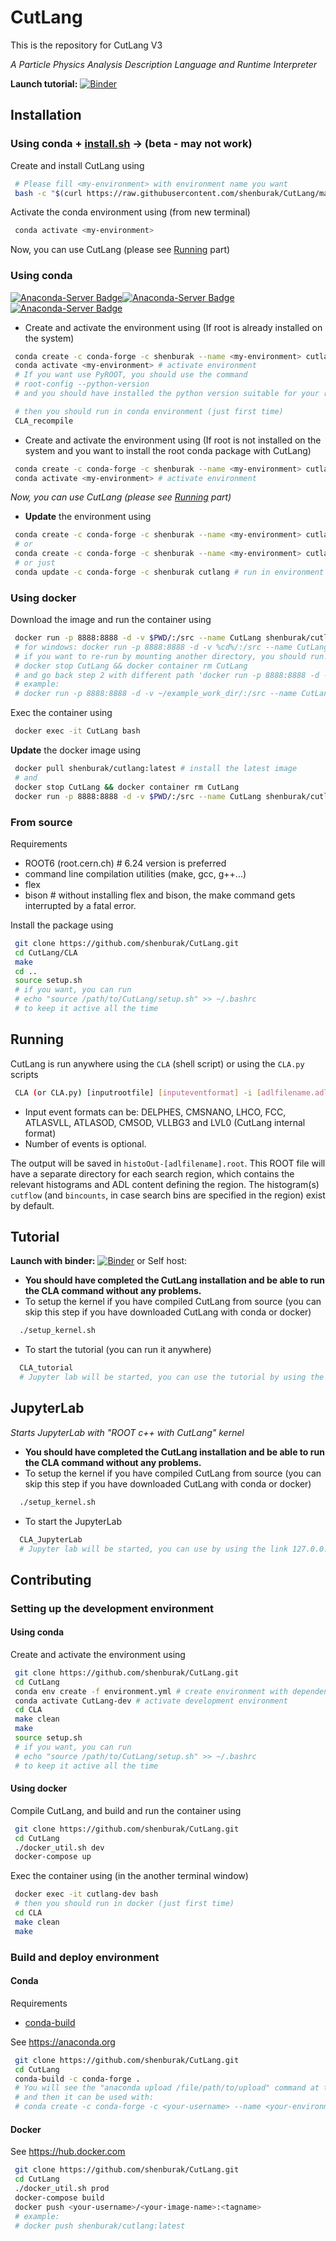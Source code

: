 # CutLang
This is the repository for CutLang V3

*A Particle Physics Analysis Description Language and Runtime Interpreter*

**Launch tutorial:** [![Binder](https://mybinder.org/badge_logo.svg)](https://mybinder.org/v2/gh/shenburak/CutLang/HEAD)


## Installation

### Using conda + [install.sh](https://raw.githubusercontent.com/shenburak/CutLang/master/install.sh) -> (beta - may not work)

Create and install CutLang using
```bash
 # Please fill <my-environment> with environment name you want
 bash -c "$(curl https://raw.githubusercontent.com/shenburak/CutLang/master/install.sh | bash -s install <my-environment>)"
```

Activate the conda environment using (from new terminal)
```bash
 conda activate <my-environment>
```
Now, you can use CutLang (please see [Running](#running) part)

### Using conda
[![Anaconda-Server Badge](https://anaconda.org/shenburak/cutlang/badges/version.svg)](https://anaconda.org/shenburak/cutlang)[![Anaconda-Server Badge](https://anaconda.org/shenburak/cutlang/badges/latest_release_relative_date.svg)](https://anaconda.org/shenburak/cutlang)[![Anaconda-Server Badge](https://anaconda.org/shenburak/cutlang/badges/platforms.svg)](https://anaconda.org/shenburak/cutlang)

- Create and activate the environment using (If root is already installed on the system)
```bash
 conda create -c conda-forge -c shenburak --name <my-environment> cutlang python=$(root-config --python-version) # download CutLang package and create environment
 conda activate <my-environment> # activate environment
 # If you want use PyROOT, you should use the command
 # root-config --python-version
 # and you should have installed the python version suitable for your root framework

 # then you should run in conda environment (just first time)
 CLA_recompile
```
- Create and activate the environment using (If root is not installed on the system and you want to install the root conda package with CutLang)
```bash
 conda create -c conda-forge -c shenburak --name <my-environment> cutlang root_base=6.24 # download CutLang and root package and create environment
 conda activate <my-environment> # activate environment
```
*Now, you can use CutLang (please see [Running](#running) part)*

- **Update** the environment using
```bash
 conda create -c conda-forge -c shenburak --name <my-environment> cutlang python=$(root-config --python-version) # remove the existing environment and install the latest version without root
 # or
 conda create -c conda-forge -c shenburak --name <my-environment> cutlang root_base=6.24 # remove the existing environment and install the latest version with root
 # or just
 conda update -c conda-forge -c shenburak cutlang # run in environment with cutlang installed
```
### Using docker

Download the image and run the container using
```bash
 docker run -p 8888:8888 -d -v $PWD/:/src --name CutLang shenburak/cutlang # download image and run container in current directory from downloaded image
 # for windows: docker run -p 8888:8888 -d -v %cd%/:/src --name CutLang shenburak/cutlang
 # if you want to re-run by mounting another directory, you should run:
 # docker stop CutLang && docker container rm CutLang
 # and go back step 2 with different path 'docker run -p 8888:8888 -d -v /path/to/you/want/:/src ...'
 # example:
 # docker run -p 8888:8888 -d -v ~/example_work_dir/:/src --name CutLang shenburak/cutlang
```
Exec the container using
```bash
 docker exec -it CutLang bash
```
**Update** the docker image using
```bash
 docker pull shenburak/cutlang:latest # install the latest image
 # and
 docker stop CutLang && docker container rm CutLang
 docker run -p 8888:8888 -d -v $PWD/:/src --name CutLang shenburak/cutlang
```
### From source

Requirements
* ROOT6 (root.cern.ch) # 6.24 version is preferred
* command line compilation utilities (make, gcc, g++...) 
* flex
* bison # without installing flex and bison, the make command gets interrupted by a fatal error.

Install the package using
```bash
 git clone https://github.com/shenburak/CutLang.git
 cd CutLang/CLA
 make
 cd ..
 source setup.sh
 # if you want, you can run
 # echo "source /path/to/CutLang/setup.sh" >> ~/.bashrc
 # to keep it active all the time
```

## <a name="running"></a> Running

CutLang is run anywhere using the `CLA` (shell script) or using the `CLA.py` scripts

```bash
 CLA (or CLA.py) [inputrootfile] [inputeventformat] -i [adlfilename.adl] -e [numberofevents]
```
* Input event formats can be: DELPHES, CMSNANO, LHCO, FCC, ATLASVLL, ATLASOD, CMSOD, VLLBG3 and LVL0 (CutLang internal format) 
* Number of events is optional.

The output will be saved in `histoOut-[adlfilename].root`.  This ROOT file will have a separate directory for each search region, which contains the relevant histograms and ADL content defining the region.  The histogram(s) `cutflow` (and `bincounts`, in case search bins are specified in the region) exist by default.  
## Tutorial
**Launch with binder:**
[![Binder](https://mybinder.org/badge_logo.svg)](https://mybinder.org/v2/gh/shenburak/CutLang/HEAD)
or
Self host:
* **You should have completed the CutLang installation and be able to run the CLA command without any problems.**
* To setup the kernel if you have compiled CutLang from source (you can skip this step if you have downloaded CutLang with conda or docker)

```bash
  ./setup_kernel.sh  
```
* To start the tutorial (you can run it anywhere)
```bash
  CLA_tutorial
  # Jupyter lab will be started, you can use the tutorial by using the link 127.0.0.1:8888/... in the logs
```
## JupyterLab
*Starts JupyterLab with "ROOT c++ with CutLang" kernel*
* **You should have completed the CutLang installation and be able to run the CLA command without any problems.**
* To setup the kernel if you have compiled CutLang from source (you can skip this step if you have downloaded CutLang with conda or docker)

```bash
  ./setup_kernel.sh  
```
* To start the JupyterLab
```bash
  CLA_JupyterLab
  # Jupyter lab will be started, you can use by using the link 127.0.0.1:8888/... in the logs
```
## Contributing

### Setting up the development environment

#### Using conda

Create and activate the environment using
```bash
 git clone https://github.com/shenburak/CutLang.git
 cd CutLang
 conda env create -f environment.yml # create environment with dependencies
 conda activate CutLang-dev # activate development environment
 cd CLA
 make clean
 make
 source setup.sh
 # if you want, you can run
 # echo "source /path/to/CutLang/setup.sh" >> ~/.bashrc
 # to keep it active all the time
```

#### Using docker

Compile CutLang, and build and run the container using
```bash
 git clone https://github.com/shenburak/CutLang.git
 cd CutLang
 ./docker_util.sh dev
 docker-compose up
```
Exec the container using (in the another terminal window)
```bash
 docker exec -it cutlang-dev bash
 # then you should run in docker (just first time)
 cd CLA
 make clean
 make
```

### Build and deploy environment
#### Conda

Requirements
- [conda-build](https://docs.conda.io/projects/conda-build/en/latest/install-conda-build.html)

See https://anaconda.org

```bash
 git clone https://github.com/shenburak/CutLang.git
 cd CutLang
 conda-build -c conda-forge .
 # You will see the "anaconda upload /file/path/to/upload" command at the end of the logs after the compile process is finished, you can upload the package to the relevant conda channel by using this.
 # and then it can be used with:
 # conda create -c conda-forge -c <your-username> --name <your-environment> cutlang
```
#### Docker

See https://hub.docker.com

```bash
 git clone https://github.com/shenburak/CutLang.git
 cd CutLang
 ./docker_util.sh prod
 docker-compose build
 docker push <your-username>/<your-image-name>:<tagname>
 # example:
 # docker push shenburak/cutlang:latest
```